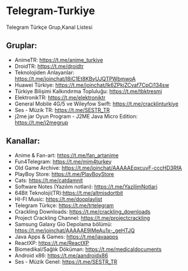 # Telegram-Turkiye
Telegram Türkçe Grup,Kanal Listesi

## Gruplar:

* AnimeTR: https://t.me/anime_turkiye
* DroidTR: https://t.me/droidtr
* Teknolojiden Anlayanlar: https://t.me/joinchat/I8iC1Et8KByUJQTPWbmwoA
* Huawei Türkiye: https://t.me/joinchat/Ik6ZPkjZCvaf7CpCi134sw
* Türkiye Bilişimi Kalkındırma Topluluğu: https://t.me/tbktresmi
* ElektronikTR: https://t.me/elektroniktr
* General Mobile 4G/5 ve Wileyfow Swift: https://t.me/cracklinturkiye
* Ses - Müzik TR: https://t.me/SESTR_TR
* j2me jar Oyun Program - J2ME Java Micro Edition: https://t.me/j2megrup

## Kanallar:
* Anime & Fan-art: https://t.me/fan_artanime
* Fun4Telegram: https://t.me/mim4turkey
* Old Game Archive: https://t.me/joinchat/AAAAAEqxcuvF-cccHD3RfA
* PlayBoy Store: https://t.me/PlayBoyStore
* Cats: https://t.me/catdamnit
* Software Notes (Yazılım notları): https://t.me/YazilimNotlari
* 64Bit Teknoloji(TR):https://t.me/altmisdortbit
* HI-FI Music: https://t.me/dooplaylist
* Telegram Türkçe: https://t.me/trtelegram
* Crackling Downloads: https://t.me/crackling_downloads
* Project Crackling Channel: https://t.me/projectcrackling
* Samsung Galaxy Gio Depolama bölümü: https://t.me/joinchat/AAAAAE9IMeAu1x-_geHTJQ
* Java Apps & Games: https://t.me/javaapps
* ReactXP: https://t.me/ReactXP
* Biomedikal/Sağlık Döküman: https://t.me/medicaldocuments
* Android x86: https://t.me/aandroidx86
* Ses - Müzik Genel: https://t.me/SESTR_TR
